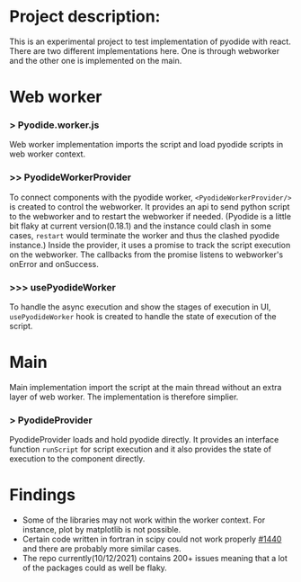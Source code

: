 # Project description:
This is an experimental project to test implementation of pyodide with react. 
There are two different implementations here. One is through webworker and the other one is implemented on the main. 

# Web worker 
### > Pyodide.worker.js
Web worker implementation imports the script and load pyodide scripts in web worker context.
### >> PyodideWorkerProvider
To connect components with the pyodide worker, `<PyodideWorkerProvider/>` is created to control the webworker. 
It provides an api to send python script to the webworker and to restart the webworker if needed. (Pyodide is a little bit flaky at current version(0.18.1) and the instance could clash in some cases, `restart` would terminate the worker and thus the clashed pyodide instance.)
Inside the provider, it uses a promise to track the script execution on the webworker. The callbacks from the promise listens to webworker's onError and onSuccess.
### >>> usePyodideWorker
To handle the async execution and show the stages of execution in UI, `usePyodideWorker` hook is created to handle the state of execution of the script.

# Main
Main implementation import the script at the main thread without an extra layer of web worker. The implementation is therefore simplier.
### > PyodideProvider
PyodideProvider loads and hold pyodide directly. It provides an interface function `runScript` for script execution and it also provides the state of execution to the component directly.

# Findings
- Some of the libraries may not work within the worker context. For instance, plot by matplotlib is not possible.
- Certain code written in fortran in scipy could not work properly [#1440](https://github.com/pyodide/pyodide/issues/1440) and there are probably more similar cases.
- The repo currently(10/12/2021) contains 200+ issues meaning that a lot of the packages could as well be flaky.



